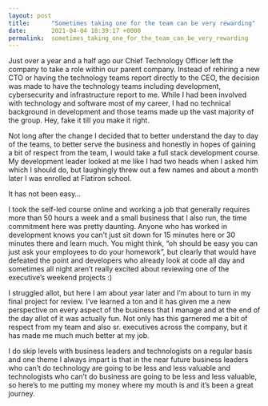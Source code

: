 ```yaml
---
layout: post
title:      "Sometimes taking one for the team can be very rewarding"
date:       2021-04-04 18:39:17 +0000
permalink:  sometimes_taking_one_for_the_team_can_be_very_rewarding
---
```



Just over a year and a half ago our Chief Technology Officer left the company to take a role within our parent company. Instead of rehiring a new CTO or having the technology teams report directly to the CEO, the decision was made to have the technology teams including development, cybersecurity and infrastructure report to me. While I had been involved with technology and software most of my career, I had no technical background in development and those teams made up the vast majority of the group. Hey, fake it till you make it right.

Not long after the change I decided that to better understand the day to day of the teams, to better serve the business and honestly in hopes of gaining a bit of respect from the team, I would take a full stack development course. My development leader looked at me like I had two heads when I asked him which I should do, but laughingly threw out a few names and about a month later I was enrolled at Flatiron school.

It has not been easy…

I took the self-led course online and working a job that generally requires more than 50 hours a week and a small business that I also run, the time commitment here was pretty daunting. Anyone who has worked in development knows you can’t just sit down for 15 minutes here or 30 minutes there and learn much. You might think, “oh should be easy you can just ask your employees to do your homework”, but clearly that would have defeated the point and developers who already look at code all day and sometimes all night aren’t really excited about reviewing one of the executive’s weekend projects :)

I struggled allot, but here I am about year later and I’m about to turn in my final project for review. I’ve learned a ton and it has given me a new perspective on every aspect of the business that I manage and at the end of the day allot of it was actually fun. Not only has this garnered me a bit of respect from my team and also sr. executives across the company, but it has made me much much better at my job.

I do skip levels with business leaders and technologists on a regular basis and one theme I always impart is that in the near future business leaders who can’t do technology are going to be less and less valuable and technologists who can’t do business are going to be less and less valuable, so here’s to me putting my money where my mouth is and it’s been a great journey.


